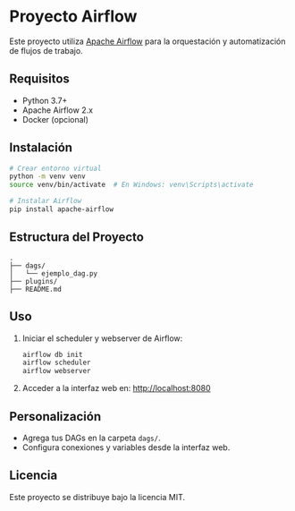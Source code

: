 # Proyecto Airflow

Este proyecto utiliza [Apache Airflow](https://airflow.apache.org/) para la orquestación y automatización de flujos de trabajo.

## Requisitos

- Python 3.7+
- Apache Airflow 2.x
- Docker (opcional)

## Instalación

```bash
# Crear entorno virtual
python -m venv venv
source venv/bin/activate  # En Windows: venv\Scripts\activate

# Instalar Airflow
pip install apache-airflow
```

## Estructura del Proyecto

```
.
├── dags/
│   └── ejemplo_dag.py
├── plugins/
├── README.md
```

## Uso

1. Iniciar el scheduler y webserver de Airflow:

    ```bash
    airflow db init
    airflow scheduler
    airflow webserver
    ```

2. Acceder a la interfaz web en: [http://localhost:8080](http://localhost:8080)

## Personalización

- Agrega tus DAGs en la carpeta `dags/`.
- Configura conexiones y variables desde la interfaz web.

## Licencia

Este proyecto se distribuye bajo la licencia MIT.